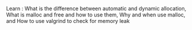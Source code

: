 Learn :
What is the difference between automatic and dynamic allocation,
What is malloc and free and how to use them,
Why and when use malloc, and
How to use valgrind to check for memory leak
